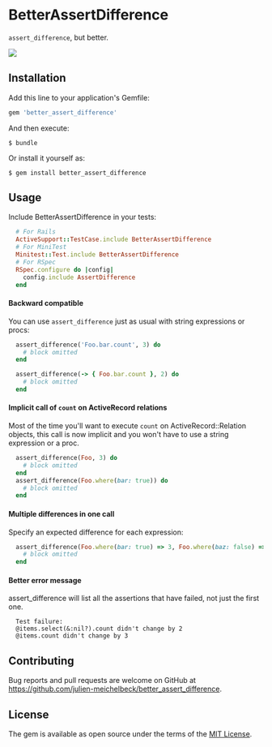 
# BetterAssertDifference
`assert_difference`, but better.

![](https://api.travis-ci.org/julien-meichelbeck/better_assert_difference.svg?branch=master)

## Installation

Add this line to your application's Gemfile:

```ruby
gem 'better_assert_difference'
```

And then execute:

    $ bundle

Or install it yourself as:

    $ gem install better_assert_difference

## Usage

Include BetterAssertDifference in your tests:

```ruby
  # For Rails
  ActiveSupport::TestCase.include BetterAssertDifference
  # For MiniTest
  Minitest::Test.include BetterAssertDifference
  # For RSpec
  RSpec.configure do |config|
    config.include AssertDifference
  end
```

#### Backward compatible
You can use `assert_difference` just as usual with string expressions or procs:
```ruby
  assert_difference('Foo.bar.count', 3) do
    # block omitted
  end

  assert_difference(-> { Foo.bar.count }, 2) do
    # block omitted
  end
```

#### Implicit call of `count` on ActiveRecord relations
Most of the time you'll want to execute `count` on ActiveRecord::Relation objects, this call is now implicit and you won't have to use a string expression or a proc.
```ruby
  assert_difference(Foo, 3) do
    # block omitted
  end
  assert_difference(Foo.where(bar: true)) do
    # block omitted
  end
```

#### Multiple differences in one call
Specify an expected difference for each expression:
```ruby
  assert_difference(Foo.where(bar: true) => 3, Foo.where(baz: false) => 5) do
    # block omitted
  end
```

#### Better error message
assert_difference will list all the assertions that have failed, not just the first one.
```console
  Test failure:
  @items.select(&:nil?).count didn't change by 2
  @items.count didn't change by 3
```
## Contributing

Bug reports and pull requests are welcome on GitHub at https://github.com/julien-meichelbeck/better_assert_difference.


## License

The gem is available as open source under the terms of the [MIT License](http://opensource.org/licenses/MIT).
